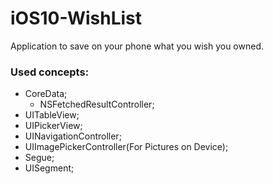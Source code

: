 # iOS10-WishList
Application to save on your phone what you wish you owned.

### Used concepts:
* CoreData;
  * NSFetchedResultController;
* UITableView;
* UIPickerView;
* UINavigationController;
* UIImagePickerController(For Pictures on Device);
* Segue;
* UISegment;
